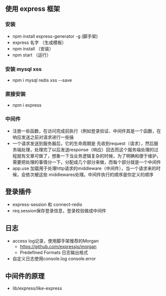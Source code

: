 ## 使用 express 框架
### 安装
- npm install express-generator -g  (脚手架)
- express 名字 （生成模板）
- npm install  （安装）
- npm start  （运行）
### 安装 mysql xss 
- npm i mysql redis xss --save
### 直接安装
- npm i express
### 中间件
- 注册一些函数，在访问完成前执行（例如登录验证、中间件其是一个函数，在响应发送之前对请求进行一些操
- 一个请求发送到服务器后，它的生命周期是 先收到request（请求），然后服务端处理，处理完了以后发送response（响应）回去而这个服务端处理的过程就有文章可做了，想象一下当业务逻辑复杂的时候，为了明确和便于维护，需要把处理的事情分一下，分配成几个部分来做，而每个部分就是一个中间件
- app.use 加载用于处理http请求的middleware（中间件），当一个请求来的时候，会依次被这些 middlewares处理。中间件执行的顺序是你定义的顺序

## 登录插件
- express-session 和 connect-redis
- req.session保存登录信息，登录校验做成中间件

## 日志
- access log记录，使用脚手架推荐的Morgan
  - https://github.com/expressjs/morgan
  - Predefined Formats 日志输出格式
- 自定义日志使用console.log console.error

## 中间件的原理
- lib/express/like-express